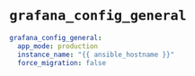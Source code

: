 # `grafana_config_general`

```yaml
grafana_config_general:
  app_mode: production
  instance_name: "{{ ansible_hostname }}"
  force_migration: false
```
